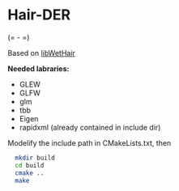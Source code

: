 # Hair-DER

(= - =)

Based on [libWetHair](https://github.com/nepluno/libWetHair)

**Needed labraries:**
* GLEW
* GLFW
* glm
* tbb
* Eigen
* rapidxml (already contained in include dir)

Modelify the include path in CMakeLists.txt, then 

``` bash
  mkdir build
  cd build
  cmake ..
  make
```
